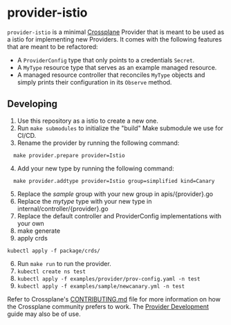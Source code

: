 # provider-istio

`provider-istio` is a minimal [Crossplane](https://crossplane.io/) Provider
that is meant to be used as a istio for implementing new Providers. It comes
with the following features that are meant to be refactored:

- A `ProviderConfig` type that only points to a credentials `Secret`.
- A `MyType` resource type that serves as an example managed resource.
- A managed resource controller that reconciles `MyType` objects and simply
  prints their configuration in its `Observe` method.

## Developing

1. Use this repository as a istio to create a new one.
1. Run `make submodules` to initialize the "build" Make submodule we use for CI/CD.
1. Rename the provider by running the following command:
```shell
  make provider.prepare provider=Istio
```
4. Add your new type by running the following command:
```shell
  make provider.addtype provider=Istio group=simplified kind=Canary
```
5. Replace the *sample* group with your new group in apis/{provider}.go
5. Replace the *mytype* type with your new type in internal/controller/{provider}.go
5. Replace the default controller and ProviderConfig implementations with your own
5. make generate
5. apply crds
```shell
kubectl apply -f package/crds/
```

6. Run `make run` to run the provider.
6. `kubectl create ns test`
6. `kubectl apply -f examples/provider/prov-config.yaml -n test`
6. `kubectl apply -f examples/sample/newcanary.yml -n test`

Refer to Crossplane's [CONTRIBUTING.md] file for more information on how the
Crossplane community prefers to work. The [Provider Development][provider-dev]
guide may also be of use.

[CONTRIBUTING.md]: https://github.com/crossplane/crossplane/blob/master/CONTRIBUTING.md
[provider-dev]: https://github.com/crossplane/crossplane/blob/master/contributing/guide-provider-development.md
